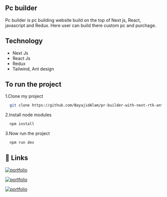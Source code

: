 
## Pc builder

Pc builder is pc building website build on the top of Next js, React, javascript and Redux. Here user can build there custom pc and purchage.



## Technology

- Next Js
- React Js
- Redux
- Tailwind, Ant design


## To run the project

1.Clone my project

```bash
  git clone https://github.com/BayajidAlam/pr-builder-with-next-rtk-ant
```
    
2.Install node modules
```bash
  npm install
```
3.Now run the project
```bash
  npm run dev
```



## 🔗 Links
[![portfolio](https://img.shields.io/badge/Livesite-000?style=for-the-badge&logo=ko-fi&logoColor=white)]([https://sound-music-store.web.app/](https://pc-builder-flame-one.vercel.app/))

[![portfolio](https://img.shields.io/badge/Github-client-000?style=for-the-badge&logo=ko-fi&logoColor=white)](https://github.com/BayajidAlam/pr-builder-with-next-rtk-ant)

[![portfolio](https://img.shields.io/badge/Github-server-000?style=for-the-badge&logo=ko-fi&logoColor=white)](https://github.com/BayajidAlam/pc-builder-backend)


